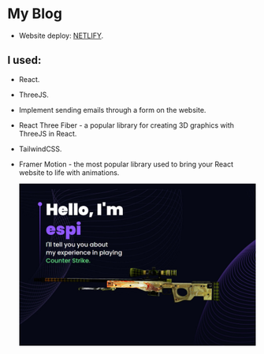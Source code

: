 # My Blog

- Website deploy: [NETLIFY](https://magnificent-tarsier-4870a2.netlify.app/).

## I used:

- React.
- ThreeJS.
- Implement sending emails through a form on the website.
- React Three Fiber - a popular library for creating 3D graphics with ThreeJS in React.
- TailwindCSS.
- Framer Motion - the most popular library used to bring your React website to life with animations.

  ![preview img](/preview.jpg)
